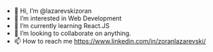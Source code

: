 - 👋 Hi, I’m @lazarevskizoran
- 👀 I’m interested in Web Development
- 🌱 I’m currently learning React.JS
- 💞️ I’m looking to collaborate on anything.
- 📫 How to reach me https://www.linkedin.com/in/zoranlazarevski/

<!---
lazarevskizoran/lazarevskizoran is a ✨ special ✨ repository because its `README.md` (this file) appears on your GitHub profile.
You can click the Preview link to take a look at your changes.
--->
